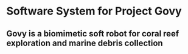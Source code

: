 # Software System for Project Govy

## Govy is a biomimetic soft robot for coral reef exploration and marine debris collection